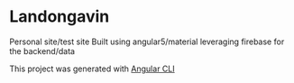 

# Landongavin

Personal site/test site
Built using angular5/material leveraging firebase for the backend/data


This project was generated with [Angular CLI](https://github.com/angular/angular-cli)

